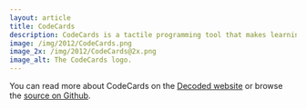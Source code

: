 ```yaml
---
layout: article
title: CodeCards
description: CodeCards is a tactile programming tool that makes learning to code physical, collaborative, and fun.
image: /img/2012/CodeCards.png
image_2x: /img/2012/CodeCards@2x.png
image_alt: The CodeCards logo.
---
```

You can read more about CodeCards on the [Decoded website](http://decoded.co/CodeCards/) or browse the [source on Github](https://github.com/SomeHats/CodeCards).